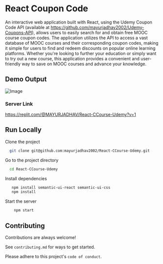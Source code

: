 
# React Coupon Code

An interactive web application built with React, using the Udemy Coupon Code API (available at https://github.com/mayurjadhav2002/Udemy-Coupons-API), allows users to easily search for and obtain free MOOC course coupon codes. The application utilizes the API to access a vast database of MOOC courses and their corresponding coupon codes, making it simple for users to find and redeem discounts on popular online learning platforms. Whether you're looking to further your education or simply want to try out a new course, this application provides a convenient and user-friendly way to save on MOOC courses and advance your knowledge.



## Demo Output

![Image](https://i.postimg.cc/MGSP2tpK/screenshot-abfjkdasjkdfjkasn-mayurjadhav-repl-co-2022-11-01-20-44-16.png)

### Server Link
https://replit.com/@MAYURJADHAV/React-CCourse-Udemy?v=1

## Run Locally

Clone the project

```bash
  git clone git@github.com:mayurjadhav2002/React-CCourse-Udemy.git
```

Go to the project directory

```bash
  cd React-CCourse-Udemy
```

Install dependencies

```bash
   npm install semantic-ui-react semantic-ui-css
   npm install
```

Start the server

```bash
    npm start
```





## Contributing

Contributions are always welcome!

See `contributing.md` for ways to get started.

Please adhere to this project's `code of conduct`.

